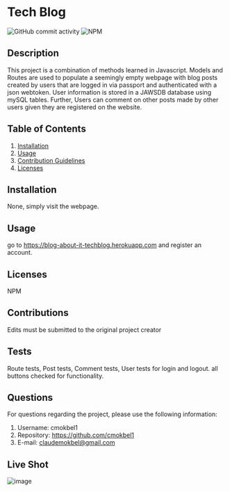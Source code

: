 
  # Tech Blog
 ![GitHub commit activity](https://img.shields.io/github/commit-activity/m/cmokbel1/South-Park-Fan-Club)
  ![NPM](https://img.shields.io/npm/l/full)


  ## Description 
  This project is a combination of methods learned in Javascript. Models and Routes are used to populate a seemingly empty webpage with blog posts created by users that are logged in via passport and authenticated with a json webtoken. User information is stored in a JAWSDB database using mySQL tables. Further, Users can comment on other posts made by other users given they are registered on the website.

  ## Table of Contents
  1. [Installation](#Installation)
  2. [Usage](#Usage)
  3. [Contribution Guidelines](#Contributions)
  4. [Licenses](#Licenses)
      
  ## Installation
  None, simply visit the webpage.

  ## Usage
  go to https://blog-about-it-techblog.herokuapp.com and register an account.

  ## Licenses
  NPM

  ## Contributions
  Edits must be submitted to the original project creator

  ## Tests
  Route tests, Post tests, Comment tests, User tests for login and logout. all buttons checked for functionality. 

  ## Questions
   For questions regarding the project, please use the following information:
  1. Username: cmokbel1
  2. Repository: https://github.com/cmokbel1
  3. E-mail: claudemokbel@gmail.com
  ## Live Shot
  ![image](https://user-images.githubusercontent.com/68614831/148887068-55298475-35ae-4b6f-99a1-a203bdd31ab1.png)

